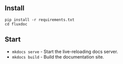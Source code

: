 ## Install
```shell
pip install -r requirements.txt
cd fluxdoc
```

## Start

* `mkdocs serve` - Start the live-reloading docs server.
* `mkdocs build` - Build the documentation site.